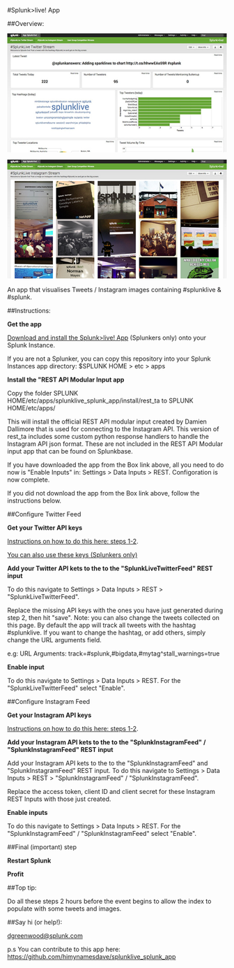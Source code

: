 #Splunk>live! App

##Overview:

![SplunkLive App Twitter](https://raw.githubusercontent.com/himynamesdave/splunklive_splunk_app/master/static/screenshot-twitter.jpg)

![SplunkLive App Instagram](https://raw.githubusercontent.com/himynamesdave/splunklive_splunk_app/master/static/screenshot-instagram.jpg)

An app that visualises Tweets / Instagram images containing #splunklive & #splunk.

##Instructions:

**Get the app**

[Download and install the Splunk>live! App](https://splunk.box.com/s/500egwvwy7ifsa09t1k3rjw56j79feq4) (Splunkers only) onto your Splunk Instance.

If you are not a Splunker, you can copy this repository into your Splunk Instances app directory: $SPLUNK HOME > etc > apps

**Install the "REST API Modular Input app**

Copy the folder SPLUNK HOME/etc/apps/splunklive_splunk_app/install/rest_ta to SPLUNK HOME/etc/apps/

This will install the official REST API modular input created by Damien Dallimore that is used for connecting to the Instagram API. This version of rest_ta includes some custom python response handlers to handle the Instagram API json format. These are not included in the REST API Modular input app that can be found on Splunkbase.

If you have downloaded the app from the Box link above, all you need to do now is "Enable Inputs" in: Settings > Data Inputs > REST. Configoration is now complete.

If you did not download the app from the Box link above, follow the instructions below.

##Configure Twitter Feed

**Get your Twitter API keys**

[Instructions on how to do this here: steps 1-2](http://blogs.splunk.com/2014/07/03/splunking-social-media-tracking-tweets/).

[You can also use these keys (Splunkers only)](https://splunk.box.com/s/53rcjqta5iiujecjkm6q7nonbz8sgoqc)

**Add your Twitter API kets to the to the "SplunkLiveTwitterFeed" REST input**

To do this navigate to Settings > Data Inputs > REST > "SplunkLiveTwitterFeed".

Replace the missing API keys with the ones you have just generated during step 2, then hit "save". Note: you can also change the tweets collected on this page. By default the app will track all tweets with the hashtag #splunklive. If you want to change the hashtag, or add others, simply change the URL arguments field.

e.g:
URL Arguments: track=#splunk,#bigdata,#mytag^stall_warnings=true

**Enable input**

To do this navigate to Settings > Data Inputs > REST. For the "SplunkLiveTwitterFeed" select "Enable".

##Configure Instagram Feed

**Get your Instagram API keys**

[Instructions on how to do this here: steps 1-2](http://blogs.splunk.com/2015/05/15/instasplunk/).

**Add your Instagram API kets to the to the "SplunkInstagramFeed" / "SplunkInstagramFeed" REST input**

Add your Instagram API kets to the to the "SplunkInstagramFeed" and "SplunkInstagramFeed" REST input. To do this navigate to Settings > Data Inputs > REST > "SplunkInstagramFeed" / "SplunkInstagramFeed".

Replace the access token, client ID and client secret for these Instagram REST Inputs with those just created.

**Enable inputs**

To do this navigate to Settings > Data Inputs > REST. For the "SplunkInstagramFeed" / "SplunkInstagramFeed" select "Enable".

##Final (important) step

**Restart Splunk**

**Profit**

##Top tip:

Do all these steps 2 hours before the event begins to allow the index to populate with some tweets and images.

##Say hi (or help!):

dgreenwood@splunk.com

p.s You can contribute to this app here: https://github.com/himynamesdave/splunklive_splunk_app
